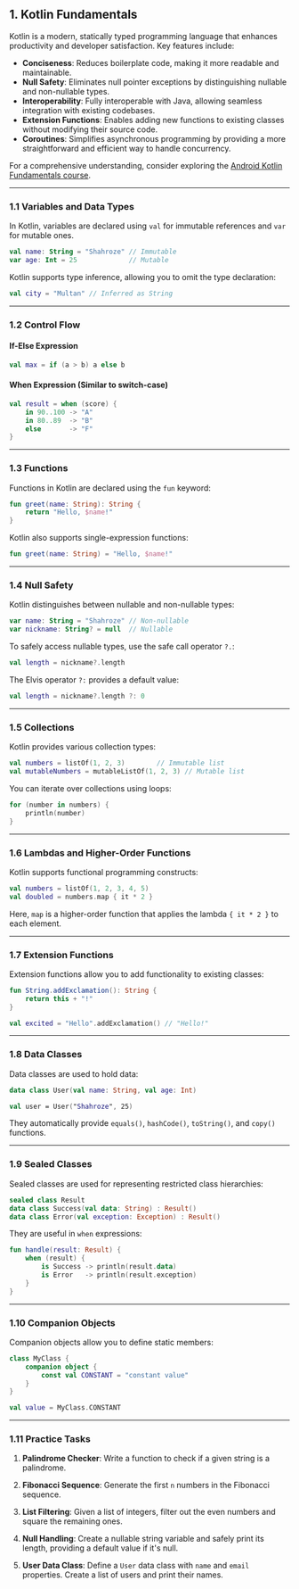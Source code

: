## 1. Kotlin Fundamentals

Kotlin is a modern, statically typed programming language that enhances productivity and developer satisfaction. Key features include:

- **Conciseness**: Reduces boilerplate code, making it more readable and maintainable.
- **Null Safety**: Eliminates null pointer exceptions by distinguishing nullable and non-nullable types.
- **Interoperability**: Fully interoperable with Java, allowing seamless integration with existing codebases.
- **Extension Functions**: Enables adding new functions to existing classes without modifying their source code.
- **Coroutines**: Simplifies asynchronous programming by providing a more straightforward and efficient way to handle concurrency.

For a comprehensive understanding, consider exploring the [Android Kotlin Fundamentals course](https://developer.android.com/courses/pathways/android-basics-compose-unit-2-pathway-1).

---

### 1.1 Variables and Data Types

In Kotlin, variables are declared using `val` for immutable references and `var` for mutable ones.

```kotlin
val name: String = "Shahroze" // Immutable
var age: Int = 25             // Mutable
```

Kotlin supports type inference, allowing you to omit the type declaration:

```kotlin
val city = "Multan" // Inferred as String
```

---

### 1.2 Control Flow

#### If-Else Expression

```kotlin
val max = if (a > b) a else b
```

#### When Expression (Similar to switch-case)

```kotlin
val result = when (score) {
    in 90..100 -> "A"
    in 80..89  -> "B"
    else       -> "F"
}
```

---

### 1.3 Functions

Functions in Kotlin are declared using the `fun` keyword:

```kotlin
fun greet(name: String): String {
    return "Hello, $name!"
}
```

Kotlin also supports single-expression functions:

```kotlin
fun greet(name: String) = "Hello, $name!"
```

---

### 1.4 Null Safety

Kotlin distinguishes between nullable and non-nullable types:

```kotlin
var name: String = "Shahroze" // Non-nullable
var nickname: String? = null  // Nullable
```

To safely access nullable types, use the safe call operator `?.`:

```kotlin
val length = nickname?.length
```

The Elvis operator `?:` provides a default value:

```kotlin
val length = nickname?.length ?: 0
```

---

### 1.5 Collections

Kotlin provides various collection types:

```kotlin
val numbers = listOf(1, 2, 3)        // Immutable list
val mutableNumbers = mutableListOf(1, 2, 3) // Mutable list
```

You can iterate over collections using loops:

```kotlin
for (number in numbers) {
    println(number)
}
```

---

### 1.6 Lambdas and Higher-Order Functions

Kotlin supports functional programming constructs:

```kotlin
val numbers = listOf(1, 2, 3, 4, 5)
val doubled = numbers.map { it * 2 }
```

Here, `map` is a higher-order function that applies the lambda `{ it * 2 }` to each element.

---

### 1.7 Extension Functions

Extension functions allow you to add functionality to existing classes:

```kotlin
fun String.addExclamation(): String {
    return this + "!"
}

val excited = "Hello".addExclamation() // "Hello!"
```

---

### 1.8 Data Classes

Data classes are used to hold data:

```kotlin
data class User(val name: String, val age: Int)

val user = User("Shahroze", 25)
```

They automatically provide `equals()`, `hashCode()`, `toString()`, and `copy()` functions.

---

### 1.9 Sealed Classes

Sealed classes are used for representing restricted class hierarchies:

```kotlin
sealed class Result
data class Success(val data: String) : Result()
data class Error(val exception: Exception) : Result()
```

They are useful in `when` expressions:

```kotlin
fun handle(result: Result) {
    when (result) {
        is Success -> println(result.data)
        is Error   -> println(result.exception)
    }
}
```

---

### 1.10 Companion Objects

Companion objects allow you to define static members:

```kotlin
class MyClass {
    companion object {
        const val CONSTANT = "constant value"
    }
}

val value = MyClass.CONSTANT
```

---

### 1.11 Practice Tasks

1. **Palindrome Checker**: Write a function to check if a given string is a palindrome.

2. **Fibonacci Sequence**: Generate the first `n` numbers in the Fibonacci sequence.

3. **List Filtering**: Given a list of integers, filter out the even numbers and square the remaining ones.

4. **Null Handling**: Create a nullable string variable and safely print its length, providing a default value if it's null.

5. **User Data Class**: Define a `User` data class with `name` and `email` properties. Create a list of users and print their names.
